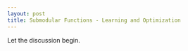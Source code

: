 ```yaml
---
layout: post
title: Submodular Functions - Learning and Optimization 
---
```

Let the discussion begin.
